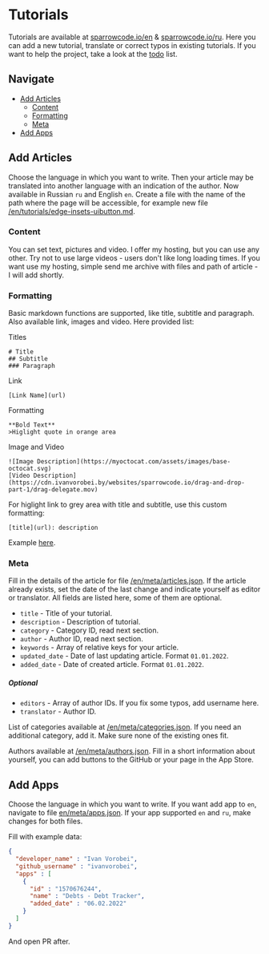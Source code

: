 # Tutorials

Tutorials are available at [sparrowcode.io/en](https://sparrowcode.io/en) & [sparrowcode.io/ru](https://sparrowcode.io).
Here you can add a new tutorial, translate or correct typos in existing tutorials. If you want to help the project, take a look at the [todo](https://github.com/sparrowcode/tutorials/blob/main/TODO.md) list.

## Navigate

- [Add Articles](#add-articles)
  - [Content](#content)
  - [Formatting](#formatting)
  - [Meta](#meta)
- [Add Apps](#add-apps)

## Add Articles

Choose the language in which you want to write. Then your article may be translated into another language with an indication of the author. Now available in Russian `ru` and English `en`.
Create a file with the name of the path where the page will be accessible, for example new file [/en/tutorials/edge-insets-uibutton.md](/en/tutorials/edge-insets-uibutton.md).

### Content

You can set text, pictures and video. I offer my hosting, but you can use any other. Try not to use large videos - users don't like long loading times. If you want use my hosting, simple send me archive with files and path of article - I will add shortly.

### Formatting

Basic markdown functions are supported, like title, subtitle and paragraph. Also available link, images and video. Here provided list:

Titles

```
# Title
## Subtitle
### Paragraph
```

Link

```
[Link Name](url)
```

Formatting

```
**Bold Text**
>Higlight quote in orange area 
```

Image and Video
 
```
![Image Description](https://myoctocat.com/assets/images/base-octocat.svg)
[Video Description](https://cdn.ivanvorobei.by/websites/sparrowcode.io/drag-and-drop-part-1/drag-delegate.mov)
```

For higlight link to grey area with title and subtitle, use this custom formatting:
```
[title](url): description
```
Example [here](https://sparrowcode.io/resources-for-ios-developer).

### Meta

Fill in the details of the article for file [/en/meta/articles.json](/en/meta/articles.json). If the article already exists, set the date of the last change and indicate yourself as editor or translator. All fields are listed here, some of them are optional.

- `title` - Title of your tutorial.
- `description` - Description of tutorial.
- `category` - Category ID, read next section.
- `author` - Author ID, read next section.
- `keywords` - Array of relative keys for your article.
- `updated_date` - Date of last updating article. Format `01.01.2022`.
- `added_date` - Date of created article. Format `01.01.2022`.

##### Optional

- `editors` - Array of author IDs. If you fix some typos, add username here. 
- `translator` - Author ID.

List of categories available at [/en/meta/categories.json](/en/meta/categories.json). If you need an additional category, add it. Make sure none of the existing ones fit.

Authors available at [/en/meta/authors.json](/en/meta/authors.json). Fill in a short information about yourself, you can add buttons to the GitHub or your page in the App Store.

## Add Apps

Choose the language in which you want to write. If you want add app to `en`, navigate to file [en/meta/apps.json](en/meta/apps.json). If your app supported `en` and `ru`, make changes for both files.

Fill with example data: 

```json
{
  "developer_name" : "Ivan Vorobei",
  "github_username" : "ivanvorobei",
  "apps" : [
    {
      "id" : "1570676244",
      "name" : "Debts - Debt Tracker",
      "added_date" : "06.02.2022"
    }
  ]
}
```

And open PR after.
